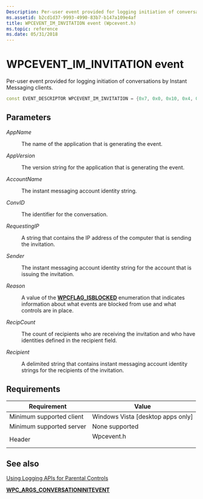 ```yaml
---
Description: Per-user event provided for logging initiation of conversations by Instant Messaging clients.
ms.assetid: b2cd1d37-9993-4990-83b7-b147a109e4af
title: WPCEVENT_IM_INVITATION event (Wpcevent.h)
ms.topic: reference
ms.date: 05/31/2018
---
```


# WPCEVENT\_IM\_INVITATION event

Per-user event provided for logging initiation of conversations by Instant Messaging clients.


```C++
const EVENT_DESCRIPTOR WPCEVENT_IM_INVITATION = {0x7, 0x0, 0x10, 0x4, 0x16, 0x7, 0x8000000000000030};
```



## Parameters

<dl> <dt>

*AppName* 
</dt> <dd>

The name of the application that is generating the event.

</dd> <dt>

*AppVersion* 
</dt> <dd>

The version string for the application that is generating the event.

</dd> <dt>

*AccountName* 
</dt> <dd>

The instant messaging account identity string.

</dd> <dt>

*ConvID* 
</dt> <dd>

The identifier for the conversation.

</dd> <dt>

*RequestingIP* 
</dt> <dd>

A string that contains the IP address of the computer that is sending the invitation.

</dd> <dt>

*Sender* 
</dt> <dd>

The instant messaging account identity string for the account that is issuing the invitation.

</dd> <dt>

*Reason* 
</dt> <dd>

A value of the [**WPCFLAG\_ISBLOCKED**](/windows/win32/api/wpcevent/ne-wpcevent-wpcflag_isblocked) enumeration that indicates information about what events are blocked from use and what controls are in place.

</dd> <dt>

*RecipCount* 
</dt> <dd>

The count of recipients who are receiving the invitation and who have identities defined in the recipient field.

</dd> <dt>

*Recipient* 
</dt> <dd>

A delimited string that contains instant messaging account identity strings for the recipients of the invitation.

</dd> </dl>

## Requirements



| Requirement | Value |
|-------------------------------------|---------------------------------------------------------------------------------------|
| Minimum supported client<br/> | Windows Vista \[desktop apps only\]<br/>                                        |
| Minimum supported server<br/> | None supported<br/>                                                             |
| Header<br/>                   | <dl> <dt>Wpcevent.h</dt> </dl> |



## See also

<dl> <dt>

[Using Logging APIs for Parental Controls](using-logging-apis-for-parental-controls.md)
</dt> <dt>

[**WPC\_ARGS\_CONVERSATIONINITEVENT**](/windows/win32/api/wpcevent/ne-wpcevent-wpc_args_conversationinitevent)
</dt> </dl>

 

 




